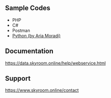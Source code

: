 ## Sample Codes
- PHP
- C#
- Postman
- [Python (by Aria Moradi)](https://github.com/AriaMoradi/skyroom-python)

## Documentation
https://data.skyroom.online/help/webservice.html

## Support
https://www.skyroom.online/contact

